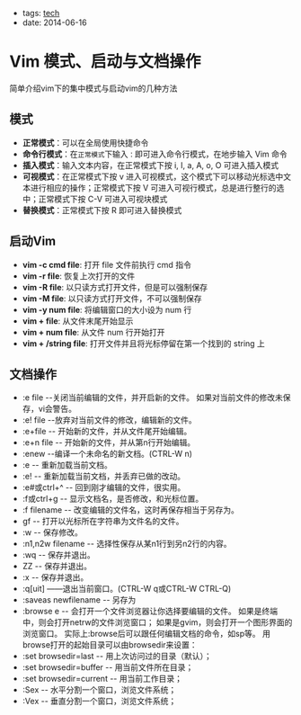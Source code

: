 - tags: [tech](/tags.md#tech)
- date: 2014-06-16

# Vim 模式、启动与文档操作

简单介绍vim下的集中模式与启动vim的几种方法

## 模式

- **正常模式**：可以在全局使用快捷命令
- **命令行模式**：在`正常模式`下输入`：`即可进入命令行模式，在地步输入 Vim 命令
- **插入模式**：输入文本内容，在正常模式下按 i, I, a, A, o, O 可进入插入模式
- **可视模式**：在正常模式下按 v 进入可视模式，这个模式下可以移动光标选中文本进行相应的操作；正常模式下按 V 可进入可视行模式，总是进行整行的选中；正常模式下按 C-V 可进入可视块模式
- **替换模式**：正常模式下按 R 即可进入替换模式

## 启动Vim

- **vim -c cmd file**: 打开 file 文件前执行 cmd 指令
- **vim -r file**: 恢复上次打开的文件
- **vim -R file**: 以只读方式打开文件，但是可以强制保存
- **vim -M file**: 以只读方式打开文件，不可以强制保存
- **vim -y num file**: 将编辑窗口的大小设为 num 行
- **vim + file**: 从文件末尾开始显示
- **vim + num file**: 从文件 num 行开始打开
- **vim + /string file**: 打开文件并且将光标停留在第一个找到的 string 上

## 文档操作

- :e file --关闭当前编辑的文件，并开启新的文件。 如果对当前文件的修改未保存，vi会警告。
- :e! file --放弃对当前文件的修改，编辑新的文件。
- :e+file -- 开始新的文件，并从文件尾开始编辑。
- :e+n file -- 开始新的文件，并从第n行开始编辑。
- :enew --编译一个未命名的新文档。(CTRL-W n)
- :e -- 重新加载当前文档。
- :e! -- 重新加载当前文档，并丢弃已做的改动。
- :e#或ctrl+^ -- 回到刚才编辑的文件，很实用。
- :f或ctrl+g -- 显示文档名，是否修改，和光标位置。
- :f filename -- 改变编辑的文件名，这时再保存相当于另存为。
- gf -- 打开以光标所在字符串为文件名的文件。
- :w -- 保存修改。
- :n1,n2w filename -- 选择性保存从某n1行到另n2行的内容。
- :wq -- 保存并退出。
- ZZ -- 保存并退出。
- :x -- 保存并退出。
- :q[uit] ——退出当前窗口。(CTRL-W q或CTRL-W CTRL-Q)
- :saveas newfilename -- 另存为
- :browse e -- 会打开一个文件浏览器让你选择要编辑的文件。 如果是终端中，则会打开netrw的文件浏览窗口； 如果是gvim，则会打开一个图形界面的浏览窗口。 实际上:browse后可以跟任何编辑文档的命令，如sp等。 用browse打开的起始目录可以由browsedir来设置：
- :set browsedir=last -- 用上次访问过的目录（默认）；
- :set browsedir=buffer -- 用当前文件所在目录；
- :set browsedir=current -- 用当前工作目录；
- :Sex -- 水平分割一个窗口，浏览文件系统；
- :Vex -- 垂直分割一个窗口，浏览文件系统；
